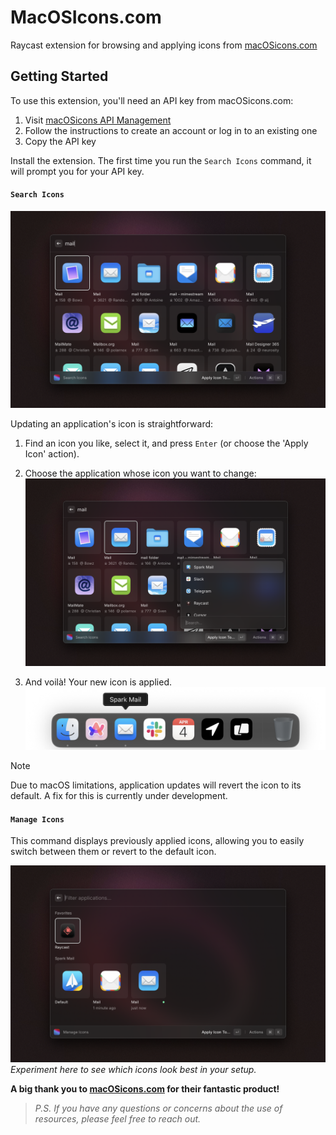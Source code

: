 # MacOSIcons.com

Raycast extension for browsing and applying icons from [macOSicons.com](https://macosicons.com)

## Getting Started

To use this extension, you'll need an API key from macOSicons.com:

1. Visit [macOSicons API Management](https://docs.macosicons.com/api-management)
2. Follow the instructions to create an account or log in to an existing one
3. Copy the API key

Install the extension. The first time you run the `Search Icons` command, it will prompt you for your API key.

#### `Search Icons`

![search.png](media/search.png)

Updating an application's icon is straightforward:

1. Find an icon you like, select it, and press `Enter` (or choose the 'Apply Icon' action).

2. Choose the application whose icon you want to change:
   ![apply.png](media/apply.png)

3. And voilà! Your new icon is applied.
   ![dock.png](media/dock.png)

> [!NOTE]
> Due to macOS limitations, application updates will revert the icon to its default. A fix for this is currently under development.

#### `Manage Icons`

This command displays previously applied icons, allowing you to easily switch between them or revert to the default icon.

![manage.png](media/manage.png)
_Experiment here to see which icons look best in your setup._

**A big thank you to [macOSicons.com](https://macosicons.com) for their fantastic product!**

> _P.S. If you have any questions or concerns about the use of resources, please feel free to reach out._
